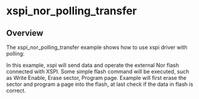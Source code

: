 # xspi_nor_polling_transfer

## Overview
The xspi_nor_polling_transfer example shows how to use xspi driver with polling:

In this example, xspi will send data and operate the external Nor flash connected with XSPI. Some simple flash command
will be executed, such as Write Enable, Erase sector, Program page.
Example will first erase the sector and program a page into the flash, at last check if the data in flash is correct.
